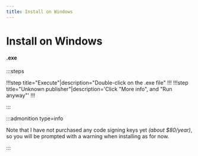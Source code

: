 ```yaml
---
title: Install on Windows
---
```


# Install on Windows

<!-- -   **exe:** Double-click on the .exe file, then click "More info", then "Run anyway". Then you are good to go.
-   **exe:** test -->

#### .exe

:::steps

!!!step title="Execute"|description="Double-click on the .exe file"
!!!
!!!step title="Unknown publisher"|description='Click "More info", and "Run anyway"'
!!!

:::

:::admonition type=info

Note that I have not purchased any code signing keys yet _(about $80/year)_, so you will be prompted with a warning when installing as for now.

:::
